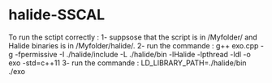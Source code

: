 # halide-SSCAL

To run the sctipt correctly :
1- suppsose that the script is in /Myfolder/ and Halide binaries is in /Myfolder/halide/.
2- run the commande : g++ exo.cpp -g -fpermissive -I ./halide/include -L ./halide/bin -lHalide -lpthread -ldl -o exo -std=c++11
3- run the commande : LD_LIBRARY_PATH=./halide/bin ./exo
